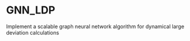 # GNN_LDP
Implement a scalable graph neural network algorithm for dynamical large deviation calculations
